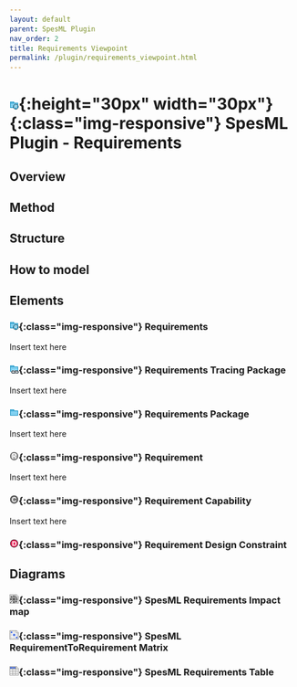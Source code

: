 ```yaml
---
layout: default
parent: SpesML Plugin
nav_order: 2
title: Requirements Viewpoint
permalink: /plugin/requirements_viewpoint.html
---
```

# ![Requirements Viewpoint](/plugin/images/requirements_viewpoint/RequirementsViewpoint.png){:height="30px" width="30px"}{:class="img-responsive"} SpesML Plugin - Requirements

## Overview

## Method

## Structure

## How to model

## Elements

### ![Requirements](/plugin/images/requirements_viewpoint/RequirementsViewpoint.png){:class="img-responsive"} Requirements
Insert text here

### ![Requirements Tracing Package](/plugin/images/requirements_viewpoint/RequirementsTracingPackage.png){:class="img-responsive"} Requirements Tracing Package
Insert text here

### ![Requirements Package](/plugin/images/requirements_viewpoint/RequirementsPackage.png){:class="img-responsive"} Requirements Package
Insert text here

### ![Requirement](/plugin/images/requirements_viewpoint/Requirement.png){:class="img-responsive"} Requirement
Insert text here

### ![Requirement Capability](/plugin/images/requirements_viewpoint/Requirement_Capability.png){:class="img-responsive"} Requirement Capability
Insert text here

### ![Requirement Design Constraint](/plugin/images/requirements_viewpoint/Requirement_DesignConstraint.png){:class="img-responsive"} Requirement Design Constraint

## Diagrams

### ![Requirements Impact Map](/plugin/images/diagrams/map.png){:class="img-responsive"} SpesML Requirements Impact map

### ![RequirementToRequirement Matrix](/plugin/images/diagrams/matrix.png){:class="img-responsive"} SpesML RequirementToRequirement Matrix

### ![Requirements Table](/plugin/images/diagrams/table.png){:class="img-responsive"} SpesML Requirements Table

